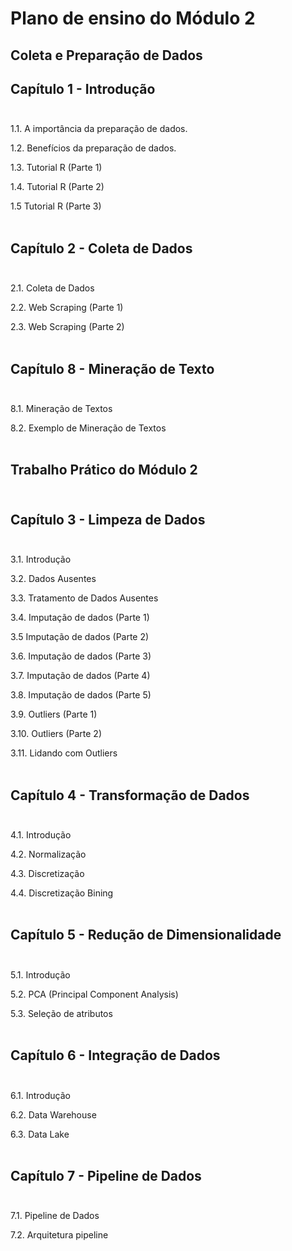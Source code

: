 # Plano de ensino do Módulo 2
## Coleta e Preparação de Dados

 
## Capítulo 1 - Introdução<br></br> 

1.1. A importância da preparação de dados. 

1.2. Benefícios da preparação de dados. 

1.3. Tutorial R (Parte 1) 

1.4. Tutorial R (Parte 2) 

1.5 Tutorial R (Parte 3)<br></br> 

 
## Capítulo 2 - Coleta de Dados<br></br> 

2.1. Coleta de Dados 

2.2. Web Scraping (Parte 1) 

2.3. Web Scraping (Parte 2)<br></br> 

 

## Capítulo 8 - Mineração de Texto<br></br> 

8.1. Mineração de Textos 

8.2. Exemplo de Mineração de Textos<br></br> 

 

## Trabalho Prático do Módulo 2<br></br>

 

## Capítulo 3 - Limpeza de Dados<br></br> 

3.1. Introdução 

3.2. Dados Ausentes 

3.3. Tratamento de Dados Ausentes 

3.4. Imputação de dados (Parte 1) 

3.5 Imputação de dados (Parte 2) 

3.6. Imputação de dados (Parte 3) 

3.7. Imputação de dados (Parte 4) 

3.8. Imputação de dados (Parte 5) 

3.9.    Outliers (Parte 1) 

3.10.  Outliers (Parte 2) 

3.11.  Lidando com Outliers<br></br> 


## Capítulo 4 - Transformação de Dados<br></br> 

4.1. Introdução 

4.2. Normalização 

4.3. Discretização 

4.4. Discretização Bining<br></br> 

 
## Capítulo 5 - Redução de Dimensionalidade<br></br> 

5.1. Introdução 

5.2. PCA (Principal Component Analysis) 

5.3. Seleção de atributos<br></br> 

 
## Capítulo 6 - Integração de Dados<br></br> 

6.1. Introdução 

6.2. Data Warehouse 

6.3. Data Lake<br></br> 

 
## Capítulo 7 - Pipeline de Dados<br></br> 

7.1. Pipeline de Dados 

7.2. Arquitetura pipeline<br></br>